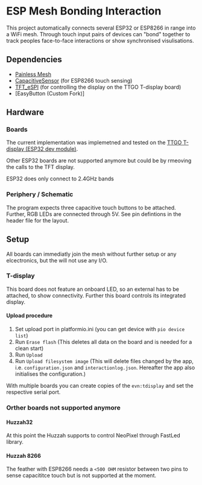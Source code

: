 # ESP Mesh Bonding Interaction

This project automatically connects several ESP32 or ESP8266 in range into a WiFi mesh. Through touch input pairs of devices can "bond" together to track peoples face-to-face interactions or show synchronised visulisations.

## Dependencies

* [Painless Mesh](https://gitlab.com/painlessMesh/painlessMesh)
* [CapacitiveSensor](https://github.com/PaulStoffregen/CapacitiveSensor) (for ESP8266 touch sensing)
* [TFT_eSPI](https://github.com/Bodmer/TFT_eSPI) (for controlling the display on the TTGO T-display board)
* [EasyButton (Custom Fork)]

## Hardware

### Boards
The current implementation was implemetned and tested on the [TTGO T-display (ESP32 dev module)](https://github.com/Xinyuan-LilyGO/TTGO-T-Display).

Other ESP32 boards are not supported anymore but could be by rmeoving the calls to the TFT display.

ESP32 does only connect to 2.4GHz bands

### Periphery / Schematic

The program expects three capacitive touch buttons to be attached. Further, RGB LEDs are connected through 5V.
See pin defintions in the header file for the layout.

## Setup

All boards can immediatly join the mesh without further setup or any elcectronics, but the will not use any I/O.


### T-display
This board does not feature an onboard LED, so an external has to be attached, to show connectivity. Further this board controls its integrated display.

#### Upload procedure

1. Set upload port in platformio.ini (you can get device with `pio device list`)
1. Run `Erase flash` (This deletes all data on the board and is needed for a clean start)
1. Run `Upload`
1. Run `Upload filesystem image` (This will delete files changed by the app, i.e. `configuration.json` and `interactionlog.json`. Hereafter the app also initialises the configuration.)

With multiple boards you can create copies of the `evn:tdisplay` and set the respective serial port.

### Orther boards not supported anymore

#### Huzzah32
At this point the Huzzah supports to control NeoPixel through FastLed library. 

#### Huzzah 8266
The feather with ESP8266 needs a `<500 OHM` resistor between two pins to sense capacititce touch but is not supported at the moment.


